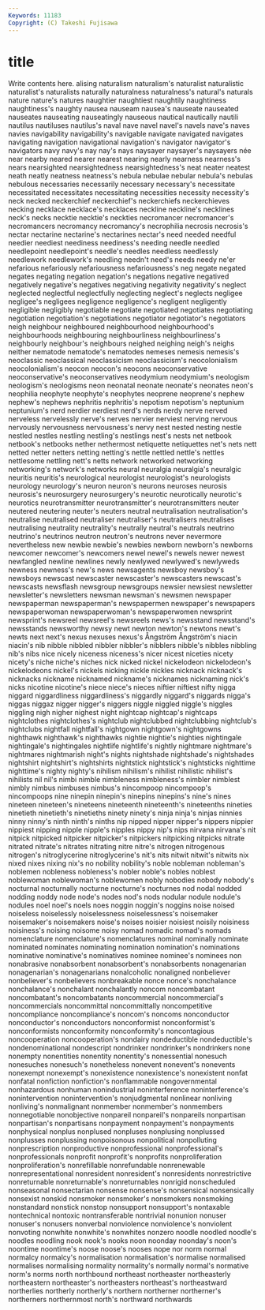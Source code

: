 ```yaml
---
Keywords: 11183 
Copyright: (C) Takeshi Fujisawa
---
```


# title

Write contents here.
alising naturalism naturalism's naturalist naturalistic naturalist's
naturalists naturally naturalness naturalness's natural's naturals nature nature's natures naughtier
naughtiest naughtily naughtiness naughtiness's naughty nausea nauseam nausea's nauseate nauseated
nauseates nauseating nauseatingly nauseous nautical nautically nautili nautilus nautiluses nautilus's
naval nave navel navel's navels nave's naves navies navigability navigability's
navigable navigate navigated navigates navigating navigation navigational navigation's navigator navigator's
navigators navy navy's nay nay's nays naysayer naysayer's naysayers née
near nearby neared nearer nearest nearing nearly nearness nearness's nears
nearsighted nearsightedness nearsightedness's neat neater neatest neath neatly neatness neatness's
nebula nebulae nebular nebula's nebulas nebulous necessaries necessarily necessary necessary's
necessitate necessitated necessitates necessitating necessities necessity necessity's neck necked neckerchief
neckerchief's neckerchiefs neckerchieves necking necklace necklace's necklaces neckline neckline's necklines
neck's necks necktie necktie's neckties necromancer necromancer's necromancers necromancy necromancy's
necrophilia necrosis necrosis's nectar nectarine nectarine's nectarines nectar's need needed
needful needier neediest neediness neediness's needing needle needled needlepoint needlepoint's
needle's needles needless needlessly needlework needlework's needling needn't need's needs
needy ne'er nefarious nefariously nefariousness nefariousness's neg negate negated negates
negating negation negation's negations negative negatived negatively negative's negatives negativing
negativity negativity's neglect neglected neglectful neglectfully neglecting neglect's neglects negligee
negligee's negligees negligence negligence's negligent negligently negligible negligibly negotiable negotiate
negotiated negotiates negotiating negotiation negotiation's negotiations negotiator negotiator's negotiators neigh
neighbour neighboured neighbourhood neighbourhood's neighbourhoods neighbouring neighbourliness neighbourliness's neighbourly neighbour's
neighbours neighed neighing neigh's neighs neither nematode nematode's nematodes nemeses
nemesis nemesis's neoclassic neoclassical neoclassicism neoclassicism's neocolonialism neocolonialism's neocon neocon's
neocons neoconservative neoconservative's neoconservatives neodymium neodymium's neologism neologism's neologisms neon
neonatal neonate neonate's neonates neon's neophilia neophyte neophyte's neophytes neoprene
neoprene's nephew nephew's nephews nephritis nephritis's nepotism nepotism's neptunium neptunium's
nerd nerdier nerdiest nerd's nerds nerdy nerve nerved nerveless nervelessly
nerve's nerves nervier nerviest nerving nervous nervously nervousness nervousness's nervy
nest nested nesting nestle nestled nestles nestling nestling's nestlings nest's
nests net netbook netbook's netbooks nether nethermost netiquette netiquettes net's
nets nett netted netter netters netting netting's nettle nettled nettle's
nettles nettlesome nettling nett's netts network networked networking networking's network's
networks neural neuralgia neuralgia's neuralgic neuritis neuritis's neurological neurologist neurologist's
neurologists neurology neurology's neuron neuron's neurons neuroses neurosis neurosis's neurosurgery
neurosurgery's neurotic neurotically neurotic's neurotics neurotransmitter neurotransmitter's neurotransmitters neuter neutered
neutering neuter's neuters neutral neutralisation neutralisation's neutralise neutralised neutraliser neutraliser's
neutralisers neutralises neutralising neutrality neutrality's neutrally neutral's neutrals neutrino neutrino's
neutrinos neutron neutron's neutrons never nevermore nevertheless new newbie newbie's
newbies newborn newborn's newborns newcomer newcomer's newcomers newel newel's newels
newer newest newfangled newline newlines newly newlywed newlywed's newlyweds newness
newness's new's news newsagents newsboy newsboy's newsboys newscast newscaster newscaster's
newscasters newscast's newscasts newsflash newsgroup newsgroups newsier newsiest newsletter newsletter's
newsletters newsman newsman's newsmen newspaper newspaperman newspaperman's newspapermen newspaper's newspapers
newspaperwoman newspaperwoman's newspaperwomen newsprint newsprint's newsreel newsreel's newsreels news's newsstand
newsstand's newsstands newsworthy newsy newt newton newton's newtons newt's newts
next next's nexus nexuses nexus's Ångström Ångström's niacin niacin's nib
nibble nibbled nibbler nibbler's nibblers nibble's nibbles nibbling nib's nibs
nice nicely niceness niceness's nicer nicest niceties nicety nicety's niche
niche's niches nick nicked nickel nickelodeon nickelodeon's nickelodeons nickel's nickels
nicking nickle nickles nicknack nicknack's nicknacks nickname nicknamed nickname's nicknames
nicknaming nick's nicks nicotine nicotine's niece niece's nieces niftier niftiest
nifty nigga niggard niggardliness niggardliness's niggardly niggard's niggards nigga's niggas
niggaz nigger nigger's niggers niggle niggled niggle's niggles niggling nigh
nigher nighest night nightcap nightcap's nightcaps nightclothes nightclothes's nightclub nightclubbed
nightclubbing nightclub's nightclubs nightfall nightfall's nightgown nightgown's nightgowns nighthawk nighthawk's
nighthawks nightie nightie's nighties nightingale nightingale's nightingales nightlife nightlife's nightly
nightmare nightmare's nightmares nightmarish night's nights nightshade nightshade's nightshades nightshirt
nightshirt's nightshirts nightstick nightstick's nightsticks nighttime nighttime's nighty nighty's nihilism
nihilism's nihilist nihilistic nihilist's nihilists nil nil's nimbi nimble nimbleness
nimbleness's nimbler nimblest nimbly nimbus nimbuses nimbus's nincompoop nincompoop's nincompoops
nine ninepin ninepin's ninepins ninepins's nine's nines nineteen nineteen's nineteens
nineteenth nineteenth's nineteenths nineties ninetieth ninetieth's ninetieths ninety ninety's ninja
ninja's ninjas ninnies ninny ninny's ninth ninth's ninths nip nipped
nipper nipper's nippers nippier nippiest nipping nipple nipple's nipples nippy
nip's nips nirvana nirvana's nit nitpick nitpicked nitpicker nitpicker's nitpickers
nitpicking nitpicks nitrate nitrated nitrate's nitrates nitrating nitre nitre's nitrogen
nitrogenous nitrogen's nitroglycerine nitroglycerine's nit's nits nitwit nitwit's nitwits nix
nixed nixes nixing nix's no nobility nobility's noble nobleman nobleman's
noblemen nobleness nobleness's nobler noble's nobles noblest noblewoman noblewoman's noblewomen
nobly nobodies nobody nobody's nocturnal nocturnally nocturne nocturne's nocturnes nod
nodal nodded nodding noddy node node's nodes nod's nods nodular
nodule nodule's nodules noel noel's noels noes noggin noggin's noggins
noise noised noiseless noiselessly noiselessness noiselessness's noisemaker noisemaker's noisemakers noise's
noises noisier noisiest noisily noisiness noisiness's noising noisome noisy nomad
nomadic nomad's nomads nomenclature nomenclature's nomenclatures nominal nominally nominate nominated
nominates nominating nomination nomination's nominations nominative nominative's nominatives nominee nominee's
nominees non nonabrasive nonabsorbent nonabsorbent's nonabsorbents nonagenarian nonagenarian's nonagenarians nonalcoholic
nonaligned nonbeliever nonbeliever's nonbelievers nonbreakable nonce nonce's nonchalance nonchalance's nonchalant
nonchalantly noncom noncombatant noncombatant's noncombatants noncommercial noncommercial's noncommercials noncommittal noncommittally
noncompetitive noncompliance noncompliance's noncom's noncoms nonconductor nonconductor's nonconductors nonconformist nonconformist's
nonconformists nonconformity nonconformity's noncontagious noncooperation noncooperation's nondairy nondeductible nondeductible's nondenominational
nondescript nondrinker nondrinker's nondrinkers none nonempty nonentities nonentity nonentity's nonessential
nonesuch nonesuches nonesuch's nonetheless nonevent nonevent's nonevents nonexempt nonexempt's nonexistence
nonexistence's nonexistent nonfat nonfatal nonfiction nonfiction's nonflammable nongovernmental nonhazardous nonhuman
nonindustrial noninterference noninterference's nonintervention nonintervention's nonjudgmental nonlinear nonliving nonliving's nonmalignant
nonmember nonmember's nonmembers nonnegotiable nonobjective nonpareil nonpareil's nonpareils nonpartisan nonpartisan's
nonpartisans nonpayment nonpayment's nonpayments nonphysical nonplus nonplused nonpluses nonplusing nonplussed
nonplusses nonplussing nonpoisonous nonpolitical nonpolluting nonprescription nonproductive nonprofessional nonprofessional's nonprofessionals
nonprofit nonprofit's nonprofits nonproliferation nonproliferation's nonrefillable nonrefundable nonrenewable nonrepresentational nonresident
nonresident's nonresidents nonrestrictive nonreturnable nonreturnable's nonreturnables nonrigid nonscheduled nonseasonal nonsectarian
nonsense nonsense's nonsensical nonsensically nonsexist nonskid nonsmoker nonsmoker's nonsmokers nonsmoking
nonstandard nonstick nonstop nonsupport nonsupport's nontaxable nontechnical nontoxic nontransferable nontrivial
nonunion nonuser nonuser's nonusers nonverbal nonviolence nonviolence's nonviolent nonvoting nonwhite
nonwhite's nonwhites nonzero noodle noodled noodle's noodles noodling nook nook's
nooks noon noonday noonday's noon's noontime noontime's noose noose's nooses
nope nor norm normal normalcy normalcy's normalisation normalisation's normalise normalised
normalises normalising normality normality's normally normal's normative norm's norms north
northbound northeast northeaster northeasterly northeastern northeaster's northeasters northeast's northeastward northerlies
northerly northerly's northern northerner northerner's northerners northernmost north's northward northwards
